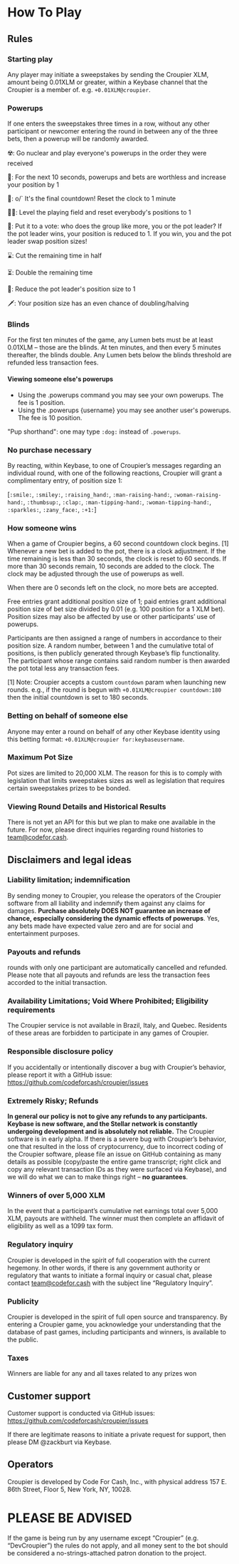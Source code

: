 # How To Play

## Rules

### Starting play

Any player may initiate a sweepstakes by sending the Croupier XLM, amount being 0.01XLM or greater, within a Keybase channel that the Croupier is a member of. e.g. `+0.01XLM@croupier`.

### Powerups

If one enters the sweepstakes three times in a row, without any other participant or newcomer entering the round in between any of the three bets, then a powerup will be randomly awarded.

☢️: Go nuclear and play everyone's powerups in the order they were received

🍧: For the next 10 seconds, powerups and bets are worthless and increase your position by 1

🕺: o/\` It's the final countdown! Reset the clock to 1 minute

🏳️‍🌈: Level the playing field and reset everybody's positions to 1

👯: Put it to a vote: who does the group like more, you or the pot leader? If the pot leader wins, your position is reduced to 1. If you win, you and the pot leader swap position sizes!

⌛: Cut the remaining time in half

⏳: Double the remaining time

🔫: Reduce the pot leader's position size to 1

🗡: Your position size has an even chance of doubling/halving

### Blinds

For the first ten minutes of the game, any Lumen bets must be at least 0.01XLM – those are the blinds. At ten minutes, and then every 5 minutes thereafter, the blinds double. Any Lumen bets below the blinds threshold are refunded less transaction fees.

#### Viewing someone else's powerups

- Using the .powerups command you may see your own powerups. The fee is 1 position.
- Using the .powerups {username} you may see another user's powerups. The fee is 10 position.

"Pup shorthand": one may type `:dog:` instead of `.powerups`.

### No purchase necessary

By reacting, within Keybase, to one of Croupier’s messages regarding an individual round, with one of the following reactions, Croupier will grant a complimentary entry, of position size 1:

[`:smile:`, `:smiley:`, `:raising_hand:`, `:man-raising-hand:`, `:woman-raising-hand:`, `:thumbsup:`, `:clap:`, `:man-tipping-hand:`, `:woman-tipping-hand:`, `:sparkles:`, `:zany_face:`, `:+1:`]

### How someone wins

When a game of Croupier begins, a 60 second countdown clock begins. [1] Whenever a new bet is added to the pot, there is a clock adjustment. If the time remaining is less than 30 seconds, the clock is reset to 60 seconds. If more than 30 seconds remain, 10 seconds are added to the clock. The clock may be adjusted through the use of powerups as well.

When there are 0 seconds left on the clock, no more bets are accepted.

Free entries grant additional position size of 1; paid entries grant additional position size of bet size divided by 0.01 (e.g. 100 position for a 1 XLM bet). Position sizes may also be affected by use or other participants’ use of powerups.

Participants are then assigned a range of numbers in accordance to their position size. A random number, between 1 and the cumulative total of positions, is then publicly generated through Keybase’s flip functionality. The participant whose range contains said random number is then awarded the pot total less any transaction fees.

[1] Note: Croupier accepts a custom `countdown` param when launching new rounds. e.g., if the round is begun with `+0.01XLM@croupier countdown:180` then the initial countdown is set to 180 seconds.

### Betting on behalf of someone else

Anyone may enter a round on behalf of any other Keybase identity using this betting format:
`+0.01XLM@croupier for:keybaseusername`.

### Maximum Pot Size

Pot sizes are limited to 20,000 XLM. The reason for this is to comply with legislation that limits sweepstakes sizes as well as legislation that requires certain sweepstakes prizes to be bonded.

### Viewing Round Details and Historical Results

There is not yet an API for this but we plan to make one available in the future. For now, please direct inquiries regarding round histories to team@codefor.cash.

## Disclaimers and legal ideas

### Liability limitation; indemnification

By sending money to Croupier, you release the operators of the Croupier software from all liability and indemnify them against any claims for damages. **Purchase absolutely DOES NOT guarantee an increase of chance, especially considering the dynamic effects of powerups**. Yes, any bets made have expected value zero and are for social and entertainment purposes.

### Payouts and refunds

rounds with only one participant are automatically cancelled and refunded. Please note that all payouts and refunds are less the transaction fees accorded to the initial transaction.

### Availability Limitations; Void Where Prohibited; Eligibility requirements

The Croupier service is not available in Brazil, Italy, and Quebec. Residents of these areas are forbidden to participate in any games of Croupier.

### Responsible disclosure policy

If you accidentally or intentionally discover a bug with Croupier’s behavior, please report it with a GitHub issue: https://github.com/codeforcash/croupier/issues

### Extremely Risky; Refunds

**In general our policy is not to give any refunds to any participants. Keybase is new software, and the Stellar network is constantly undergoing development and is absolutely not reliable.** The Croupier software is in early alpha. If there is a severe bug with Croupier’s behavior, one that resulted in the loss of cryptocurrency, due to incorrect coding of the Croupier software, please file an issue on GitHub containing as many details as possible (copy/paste the entire game transcript; right click and copy any relevant transaction IDs as they were surfaced via Keybase), and we will do what we can to make things right – **no guarantees**.

### Winners of over 5,000 XLM

In the event that a participant’s cumulative net earnings total over 5,000 XLM, payouts are withheld. The winner must then complete an affidavit of eligibility as well as a 1099 tax form.

### Regulatory inquiry

Croupier is developed in the spirit of full cooperation with the current hegemony. In other words, if there is any government authority or regulatory that wants to initiate a formal inquiry or casual chat, please contact team@codefor.cash with the subject line “Regulatory Inquiry”.

### Publicity

Croupier is developed in the spirit of full open source and transparency. By entering a Croupier game, you acknowledge your understanding that the database of past games, including participants and winners, is available to the public.

### Taxes

Winners are liable for any and all taxes related to any prizes won

## Customer support

Customer support is conducted via GitHub issues: https://github.com/codeforcash/croupier/issues

If there are legitimate reasons to initiate a private request for support, then please DM @zackburt via Keybase.

## Operators

Croupier is developed by Code For Cash, Inc., with physical address 157 E. 86th Street, Floor 5, New York, NY, 10028.

# PLEASE BE ADVISED

If the game is being run by any username except “Croupier” (e.g. “DevCroupier”) the rules do not apply, and all money sent to the bot should be considered a no-strings-attached patron donation to the project.
